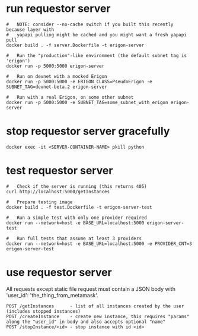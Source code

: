 # run requestor server
    
    #   NOTE: consider --no-cache switch if you built this recently because layer with 
    #   yapapi pulling might be cached and you might want a fresh yapapi pull
    docker build . -f server.Dockerfile -t erigon-server
    
    #   Run the "production"-like environment (the default subnet tag is 'erigon')
    docker run -p 5000:5000 erigon-server

    #   Run on devnet with a mocked Erigon
    docker run -p 5000:5000 -e ERIGON_CLASS=PseudoErigon -e SUBNET_TAG=devnet-beta.2 erigon-server 
    
    #   Run with a real Erigon, on some other subnet
    docker run -p 5000:5000 -e SUBNET_TAG=some_subnet_with_erigon erigon-server

# stop requestor server gracefully

    docker exec -it <SERVER-CONTAINER-NAME> pkill python

# test requestor server

    #   Check if the server is running (this returns 405)
    curl http://localhost:5000/getInstances

    #   Prepare testing image
    docker build . -f test.Dockerfile -t erigon-server-test
    
    #   Run a simple test with only one provider required
    docker run --network=host -e BASE_URL=localhost:5000 erigon-server-test
    
    #   Run full tests that assume at least 3 providers
    docker run --network=host -e BASE_URL=localhost:5000 -e PROVIDER_CNT=3 erigon-server-test

# use requestor server

All requests except static file request must contain a JSON body with 'user\_id': 'the\_thing\_from\_metamask'.

    POST /getInstances      - list of all instances created by the user (includes stopped instances)
    POST /createInstance    - create new instance, this requires "params" along the "user_id" in body and also accepts optional "name"
    POST /stopInstance/<id> - stop instance with id <id>

